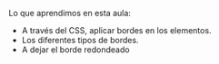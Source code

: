 Lo que aprendimos en esta aula:

- A través del CSS, aplicar bordes en los elementos.
- Los diferentes tipos de bordes.
- A dejar el borde redondeado